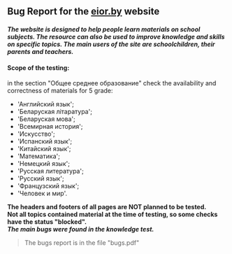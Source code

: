## Bug Report for the [eior.by](https://eior.by/) website


#### *The website is designed to help people learn materials on school subjects. The resource can also be used to improve knowledge and skills on specific topics. The main users of the site are schoolchildren, their parents and teachers.*



#### Scope of the testing:
in the section "Общее среднее образование" check the availability and correctness of materials for 5 grade:
- 'Английский язык';
- 'Беларуская лiтаратура';
- 'Беларуская мова';
- 'Всемирная история';
- 'Искусство';
- 'Испанский язык';
- 'Китайский язык';
- 'Математика';
- 'Немецкий язык';
- 'Русская литература';
- 'Русский язык';
- 'Французский язык';
- 'Человек и мир'.

**The headers and footers of all pages are NOT planned to be tested.  
Not all topics contained material at the time of testing, so some checks have the status "blocked".  
_The main bugs were found in the knowledge test._**

> The bugs report is in the file "bugs.pdf"
